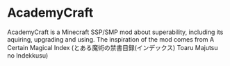 AcademyCraft
============

AcademyCraft is a Minecraft SSP/SMP mod about superability, including its aquiring, upgrading and using. The inspiration of the mod comes from A Certain Magical Index (とある魔術の禁書目録(インデックス) Toaru Majutsu no Indekkusu)
